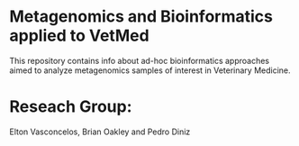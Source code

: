 # Metagenomics and Bioinformatics applied to VetMed
This repository contains info about ad-hoc bioinformatics approaches aimed to analyze metagenomics samples of interest in Veterinary Medicine.

# Reseach Group: 
Elton Vasconcelos, Brian Oakley and Pedro Diniz
